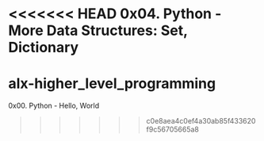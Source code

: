 <<<<<<< HEAD
0x04. Python - More Data Structures: Set, Dictionary
=======
# alx-higher_level_programming
0x00. Python - Hello, World
>>>>>>> c0e8aea4c0ef4a30ab85f433620f9c56705665a8
